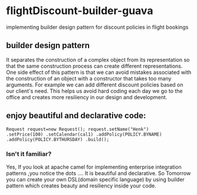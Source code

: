 # flightDiscount-builder-guava
implementing builder design pattern for discount policies in flight bookings

## builder design pattern

<p> It separates the construction of a complex object from its 
representation so that the same construction process can create
 different representations. One side effect of this pattern is that 
 we can avoid mistakes associated with the construction of an object 
 with a constructor that takes too many arguments. For example 
 we can add different discount policies based on our client's need.
 This helps us avoid hard coding each day we go to the office and creates
 more resiliency in our design and development.
 
 ## enjoy beautiful and declarative code:
<code/>Request request=new Request();
         request.setName("Henk")
                  .setPrice(100)
                  .setCalendar(cal1)
                 .addPolicy(POLICY.BYNAME)
                  .addPolicy(POLICY.BYTHURSDAY)
                .build();
 </code>      
 ### Isn't it familiar?
 Yes, If you look at apache camel for implementing 
 enterprise integration patterns ,you notice the dots ....
 It is beautiful and declarative. So Tomorrow you can
 create your own DSL(domain specific language) by using builder pattern
 which creates beauty and resiliency inside your code. 
 
                 
               
 
 
